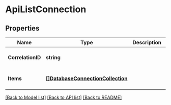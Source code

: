 # ApiListConnection

## Properties
Name | Type | Description | Notes
------------ | ------------- | ------------- | -------------
**CorrelationID** | **string** |  | [optional] [default to null]
**Items** | [**[]DatabaseConnectionCollection**](database.ConnectionCollection.md) |  | [optional] [default to null]

[[Back to Model list]](../README.md#documentation-for-models) [[Back to API list]](../README.md#documentation-for-api-endpoints) [[Back to README]](../README.md)

